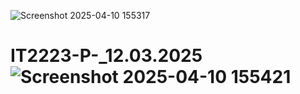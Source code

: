 ![Screenshot 2025-04-10 155317](https://github.com/user-attachments/assets/14287e0c-47da-4c32-af17-7194481a22d8)
# IT2223-P-_12.03.2025![Screenshot 2025-04-10 155421](https://github.com/user-attachments/assets/8d5264a2-3b25-45bc-bf8f-ffee647b483a)
